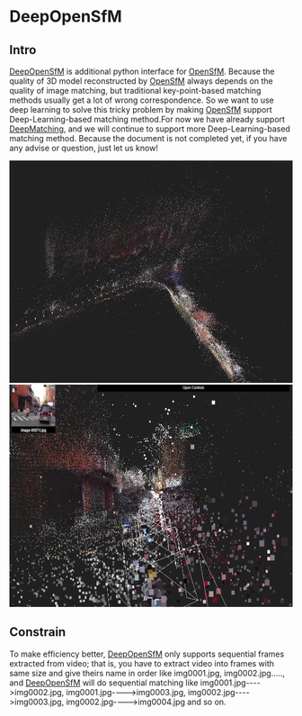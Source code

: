 # DeepOpenSfM

## Intro
<p>
<a href="https://github.com/fuenwang/DeepOpenSfM">DeepOpenSfM</a> is additional python interface for 
<a href="https://github.com/mapillary/OpenSfM">OpenSfM</a>. Because the quality of 3D 
model reconstructed by <a href="https://github.com/mapillary/OpenSfM">OpenSfM</a> always depends on the quality of image matching, but traditional key-point-based matching methods usually get a lot of wrong correspondence. So we want to use deep learning to solve this tricky problem by making 
<a href="https://github.com/mapillary/OpenSfM">OpenSfM</a> support Deep-Learning-based matching method.For now we have already support 
<a href="http://lear.inrialpes.fr/src/deepmatching/">DeepMatching</a>, and we will continue to support 
more Deep-Learning-based matching method. Because the document is not completed yet, if you have any advise or question, just let us know!
</p>
<p align="center">
  <img src="demo_img/demo2.png" width="640" height="395"></img>
  <img src="demo_img/demo1.png" width="640" height="395"></img>
</p>

## Constrain
<p>
To make efficiency better, <a href="https://github.com/fuenwang/DeepOpenSfM">DeepOpenSfM</a> only supports sequential frames extracted 
from video; that is, you have to extract video into frames with same size and give theirs name in order like img0001.jpg, 
img0002.jpg....., and <a href="https://github.com/fuenwang/DeepOpenSfM">DeepOpenSfM</a> will do sequential matching like 
img0001.jpg---->img0002.jpg, img0001.jpg---->img0003.jpg, img0002.jpg---->img0003.jpg, img0002.jpg---->img0004.jpg and so on.
</p>
